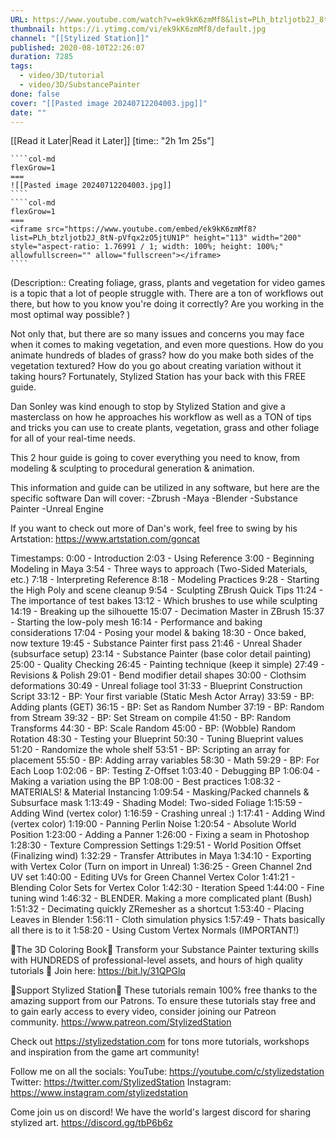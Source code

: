 ```yaml
---
URL: https://www.youtube.com/watch?v=ek9kK6zmMf8&list=PLh_btzljotb2J_8tN-pVfqx2zO5jtUN1P&index=41
thumbnail: https://i.ytimg.com/vi/ek9kK6zmMf8/default.jpg
channel: "[[Stylized Station]]"
published: 2020-08-10T22:26:07
duration: 7285
tags:
  - video/3D/tutorial
  - video/3D/SubstancePainter
done: false
cover: "[[Pasted image 20240712204003.jpg]]"
date: ""
---
```

[[Read it Later|Read it Later]] [time:: "2h 1m 25s"]

`````col
````col-md
flexGrow=1
===
![[Pasted image 20240712204003.jpg]]
````
````col-md
flexGrow=1
===
<iframe src="https://www.youtube.com/embed/ek9kK6zmMf8?list=PLh_btzljotb2J_8tN-pVfqx2zO5jtUN1P" height="113" width="200" style="aspect-ratio: 1.76991 / 1; width: 100%; height: 100%;" allowfullscreen="" allow="fullscreen"></iframe>
````
`````

(Description:: Creating foliage, grass, plants and vegetation for video games is a topic that a lot of people struggle with. There are a ton of workflows out there, but how to you know you're doing it correctly? Are you working in the most optimal way possible? )

Not only that, but there are so many issues and concerns you may face when it comes to making vegetation, and even more questions. How do you animate hundreds of blades of grass? how do you make both sides of the vegetation textured? How do you go about creating variation without it taking hours? Fortunately, Stylized Station has your back with this FREE guide. 

Dan Sonley was kind enough to stop by Stylized Station and give a masterclass on how he approaches his workflow as well as a TON of tips and tricks you can use to create plants, vegetation, grass and other foliage for all of your real-time needs. 

This 2 hour guide is going to cover everything you need to know, from modeling & sculpting to procedural generation & animation. 

This information and guide can be utilized in any software, but here are the specific software Dan will cover: 
-Zbrush
-Maya
-Blender
-Substance Painter
-Unreal Engine

If you want to check out more of Dan's work, feel free to swing by his Artstation:
https://www.artstation.com/goncat

Timestamps:
0:00 - Introduction
2:03 - Using Reference
3:00 - Beginning Modeling in Maya
3:54 - Three ways to approach (Two-Sided Materials, etc.)
7:18 - Interpreting Reference
8:18 - Modeling Practices
9:28 - Starting the High Poly and scene cleanup
9:54 - Sculpting ZBrush Quick Tips
11:24 - The importance of test bakes
13:12 - Which brushes to use while sculpting
14:19 - Breaking up the silhouette
15:07 - Decimation Master in ZBrush
15:37 - Starting the low-poly mesh
16:14 - Performance and baking considerations
17:04 - Posing your model & baking
18:30 - Once baked, now texture
19:45 - Substance Painter first pass
21:46 - Unreal Shader (subsurface setup)
23:14 - Substance Painter (base color detail painting)
25:00 - Quality Checking
26:45 - Painting technique (keep it simple)
27:49 - Revisions & Polish
29:01 - Bend modifier detail shapes
30:00 - Clothsim deformations
30:49 - Unreal foliage tool
31:33 - Blueprint Construction Script
33:12 - BP: Your first variable (Static Mesh Actor Array)
33:59 - BP: Adding plants (GET)
36:15 - BP: Set as Random Number
37:19 - BP: Random from Stream
39:32 - BP: Set Stream on compile
41:50 - BP: Random Transforms
44:30 - BP: Scale Random
45:00 - BP: (Wobble) Random Rotation
48:30 - Testing your Blueprint
50:30 - Tuning Blueprint values
51:20 - Randomize the whole shelf
53:51 - BP: Scripting an array for placement
55:50 - BP: Adding array variables
58:30 - Math
59:29 - BP: For Each Loop
1:02:06 - BP: Testing Z-Offset
1:03:40 - Debugging BP
1:06:04 - Making a variation using the BP
1:08:00 - Best practices
1:08:32 - MATERIALS! & Material Instancing
1:09:54 - Masking/Packed channels & Subsurface mask
1:13:49 - Shading Model: Two-sided Foliage
1:15:59 - Adding Wind (vertex color)
1:16:59 - Crashing unreal :)
1:17:41 - Adding Wind (vertex color)
1:19:00 - Panning Perlin Noise
1:20:54 - Absolute World Position
1:23:00 - Adding a Panner
1:26:00 - Fixing a seam in Photoshop
1:28:30 - Texture Compression Settings
1:29:51 - World Position Offset (Finalizing wind)
1:32:29 - Transfer Attributes in Maya
1:34:10 - Exporting with Vertex Color (Turn on import in Unreal)
1:36:25 - Green Channel 2nd UV set
1:40:00 - Editing UVs for Green Channel Vertex Color
1:41:21 - Blending Color Sets for Vertex Color
1:42:30 - Iteration Speed
1:44:00 - Fine tuning wind
1:46:32 - BLENDER. Making a more complicated plant (Bush)
1:51:32 - Decimating quickly ZRemesher as a shortcut
1:53:40 - Placing Leaves in Blender
1:56:11 - Cloth simulation physics
1:57:49 - Thats basically all there is to it
1:58:20 - Using Custom Vertex Normals (IMPORTANT!)

🎨The 3D Coloring Book🎨
Transform your Substance Painter texturing skills with HUNDREDS of professional-level assets, and hours of high quality tutorials 🎉
Join here: https://bit.ly/31QPGlq

💖Support Stylized Station💖
These tutorials remain 100% free thanks to the amazing support from our Patrons.
To ensure these tutorials stay free and to gain early access to every video, consider joining our Patreon community.
https://www.patreon.com/StylizedStation

Check out https://stylizedstation.com for tons more tutorials, workshops and inspiration from the game art community!

Follow me on all the socials:
YouTube:     https://youtube.com/c/stylizedstation
Twitter:       https://twitter.com/StylizedStation
Instagram: https://www.instagram.com/stylizedstation

Come join us on discord! We have the world's largest discord for sharing stylized art.
https://discord.gg/tbP6b6z